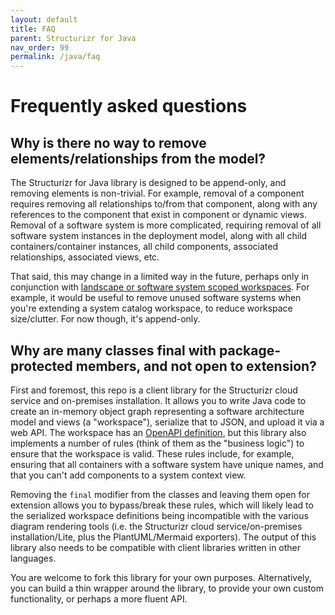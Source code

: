 ```yaml
---
layout: default
title: FAQ
parent: Structurizr for Java
nav_order: 99
permalink: /java/faq
---
```


# Frequently asked questions

## Why is there no way to remove elements/relationships from the model?

The Structurizr for Java library is designed to be append-only, and removing elements is non-trivial.
For example, removal of a component requires removing all relationships to/from that component,
along with any references to the component that exist in component or dynamic views.
Removal of a software system is more complicated, requiring removal of all software system instances in the deployment model,
along with all child containers/container instances, all child components, associated relationships, associated views, etc.

That said, this may change in a limited way in the future,
perhaps only in conjunction with [landscape or software system scoped workspaces](/workspaces).
For example, it would be useful to remove unused
software systems when you're extending a system catalog workspace, to reduce workspace size/clutter.
For now though, it's append-only.

## Why are many classes final with package-protected members, and not open to extension?

First and foremost, this repo is a client library for the Structurizr cloud service and on-premises installation.
It allows you to write Java code to create an in-memory object graph representing a software architecture model and
views (a "workspace"), serialize that to JSON, and upload it via a web API.
The workspace has an [OpenAPI definition](https://github.com/structurizr/json/), but this library also implements a
number of rules (think of them as the "business logic") to ensure that the workspace is valid.
These rules include, for example, ensuring that all containers with a software system have unique names,
and that you can't add components to a system context view.

Removing the `final` modifier from the classes and leaving them open for extension allows you to bypass/break these rules,
which will likely lead to the serialized workspace definitions being incompatible with the various diagram rendering tools
(i.e. the Structurizr cloud service/on-premises installation/Lite, plus the PlantUML/Mermaid exporters).
The output of this library also needs to be compatible with client libraries written in other languages.

You are welcome to fork this library for your own purposes.
Alternatively, you can build a thin wrapper around the library, to provide your own custom functionality,
or perhaps a more fluent API.